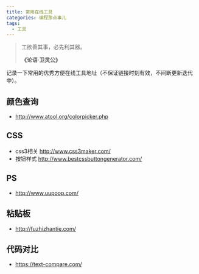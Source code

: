 ```yaml
---
title: 常用在线工具
categories: 编程那点事儿
tags:
  - 工具
---
```

<blockquote class="blockquote-center">工欲善其事，必先利其器。  

**《论语·卫灵公》**
</blockquote>

<!--more-->

记录一下常用的优秀方便在线工具地址（不保证链接时刻有效，不间断更新迭代中）。

## 颜色查询

- http://www.atool.org/colorpicker.php

## CSS

- css3相关 <http://www.css3maker.com/>
- 按钮样式 <http://www.bestcssbuttongenerator.com/>

## PS

- <http://www.uupoop.com/>

## 粘贴板

- <http://fuzhizhantie.com/>

## 代码对比

- <https://text-compare.com/>
